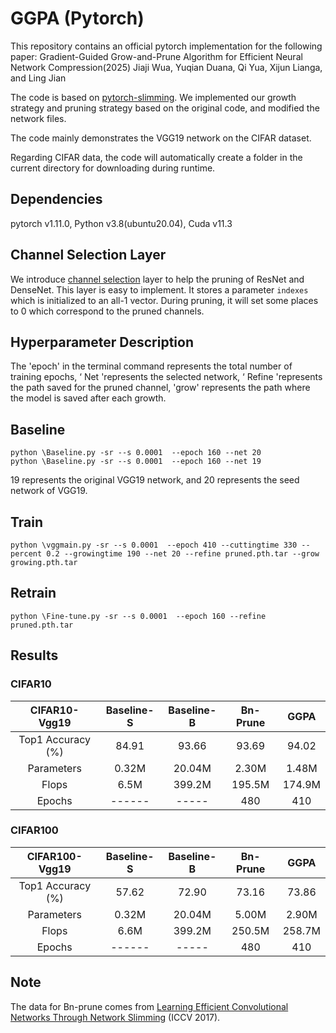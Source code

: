 # GGPA (Pytorch)

This repository contains an official pytorch implementation for the following paper:
Gradient-Guided Grow-and-Prune Algorithm for Efficient Neural Network Compression(2025)
Jiaji Wua, Yuqian Duana, Qi Yua, Xijun Lianga, and Ling Jian

The code is based on [pytorch-slimming](https://github.com/foolwood/pytorch-slimming). We implemented our growth strategy and pruning strategy based on the original code, and modified the network files.  

The code mainly demonstrates the VGG19 network on the CIFAR dataset.

Regarding CIFAR data, the code will automatically create a folder in the current directory for downloading during runtime.

## Dependencies
pytorch v1.11.0, Python v3.8(ubuntu20.04), Cuda v11.3

## Channel Selection Layer
We introduce [channel selection](https://github.com/Eric-mingjie/network-slimming) layer to help the  pruning of ResNet and DenseNet. This layer is easy to implement. It stores a parameter `indexes` which is initialized to an all-1 vector. During pruning, it will set some places to 0 which correspond to the pruned channels.

## Hyperparameter Description
The 'epoch' in the terminal command represents the total number of training epochs, ‘ Net 'represents the selected network, ‘ Refine 'represents the path saved for the pruned channel, 'grow' represents the path where the model is saved after each growth.

## Baseline 

```shell
python \Baseline.py -sr --s 0.0001  --epoch 160 --net 20
python \Baseline.py -sr --s 0.0001  --epoch 160 --net 19
```
19 represents the original VGG19 network, and 20 represents the seed network of VGG19.

## Train

```shell
python \vggmain.py -sr --s 0.0001  --epoch 410 --cuttingtime 330 --percent 0.2 --growingtime 190 --net 20 --refine pruned.pth.tar --grow growing.pth.tar
```

## Retrain

```shell
python \Fine-tune.py -sr --s 0.0001  --epoch 160 --refine pruned.pth.tar
```

## Results

### CIFAR10
|  CIFAR10-Vgg19  | Baseline-S |  Baseline-B | Bn-Prune | GGPA |
| :---------------: | :------: | :--------------------------: | :-----------------: | :-------------------: |
| Top1 Accuracy (%) |  84.91   |            93.66            |        93.69        |         94.02        |
|    Parameters     |   0.32M  |            20.04M           |        2.30M        |         1.48M        |
|      Flops        |   6.5M   |            399.2M           |        195.5M       |        174.9M        |
|      Epochs       |  ------  |            -----            |         480         |          410         |

### CIFAR100
|  CIFAR100-Vgg19  | Baseline-S |  Baseline-B | Bn-Prune | GGPA |
| :---------------: | :------: | :--------------------------: | :-----------------: | :-------------------: |
| Top1 Accuracy (%) |  57.62   |            72.90            |        73.16        |         73.86        |
|    Parameters     |   0.32M  |            20.04M           |        5.00M        |         2.90M        |
|      Flops        |   6.6M   |            399.2M           |        250.5M       |        258.7M        |
|      Epochs       |  ------  |            -----            |         480         |          410         |

## Note
The data for Bn-prune comes from [Learning Efficient Convolutional Networks Through Network Slimming](http://openaccess.thecvf.com/content_iccv_2017/html/Liu_Learning_Efficient_Convolutional_ICCV_2017_paper.html) (ICCV 2017).
